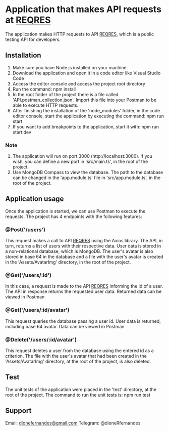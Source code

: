 # Application that makes API requests at [REQRES](https://reqres.in)

The application makes HTTP requests to API [REQRES](https://reqres.in), which is a public testing API for developers.


## Installation

1. Make sure you have Node.js installed on your machine.
2. Download the application and open it in a code editor like Visual Studio Code
3. Access the editor console and access the project root directory
4. Run the command: npm install
5. In the root folder of the project there is a file called 'API.postman_collection.json'. Import this file into your Postman to be able to execute HTTP requests.
6. After finishing the installation of the 'node_modules' folder, in the code editor console, start the application by executing the command: npm run start
7. If you want to add breakpoints to the application, start it with: npm run start:dev

### Note

1. The application will run on port 3000 (http://localhost:3000). If you wish, you can define a new port in 'src/main.ts', in the root of the project.
2. Use MongoDB Compass to view the database. The path to the database can be changed in the 'app.module.ts' file in 'src/app.module.ts', in the root of the project.


## Application usage

Once the application is started, we can use Postman to execute the requests. The project has 4 endpoints with the following features:

### @Post('/users')

This request makes a call to API [REQRES](https://reqres.in) using the Axios library. The API, in turn, returns a list of users with their respective data. User data is stored in a non-relational database, which is MongoDB. The user's avatar is also stored in base 64 in the database and a file with the user's avatar is created in the 'Assets/AvatarImg' directory, in the root of the project.

### @Get('/users/:id')

In this case, a request is made to the API [REQRES](https://reqres.in) informing the id of a user. The API in response returns the requested user data. Returned data can be viewed in Postman

### @Get('/users/:id/avatar')

This request queries the database passing a user id. User data is returned, including base 64 avatar. Data can be viewed in Postman

### @Delete('/users/:id/avatar')

This request deletes a user from the database using the entered id as a criterion. The file with the user's avatar that had been created in the 'Assets/AvatarImg' directory, at the root of the project, is also deleted.


## Test

The unit tests of the application were placed in the 'test' directory, at the root of the project. The command to run the unit tests is: npm run test


## Support

Email: dionefernandes@gmail.com
Telegram: @dioneRfernandes